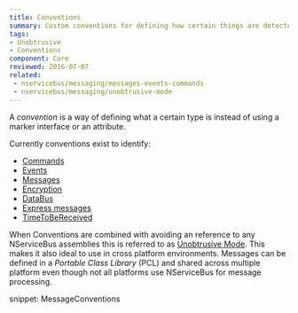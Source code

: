 ```yaml
---
title: Conventions
summary: Custom conventions for defining how certain things are detected.
tags:
- Unobtrusive
- Conventions
component: Core
reviewed: 2016-07-07
related:
 - nservicebus/messaging/messages-events-commands
 - nservicebus/messaging/unobtrusive-mode
---
```


A *convention* is a way of defining what a certain type is instead of using a marker interface or an attribute.

Currently conventions exist to identify:

 * [Commands](/nservicebus/messaging/messages-events-commands.md)
 * [Events](/nservicebus/messaging/messages-events-commands.md)
 * [Messages](/nservicebus/messaging/messages-events-commands.md)
 * [Encryption](/nservicebus/security/encryption.md)
 * [DataBus](/nservicebus/messaging/databus.md)
 * [Express messages](/nservicebus/messaging/non-durable-messaging.md)
 * [TimeToBeReceived](/nservicebus/messaging/discard-old-messages.md)

When Conventions are combined with avoiding an reference to any NServiceBus assemblies this is referred to as [Unobtrusive Mode](unobtrusive-mode.md). This makes it also ideal to use in cross platform environments. Messages can be defined in a *Portable Class Library* (PCL) and shared across multiple platform even though not all platforms use NServiceBus for message processing.


snippet: MessageConventions
